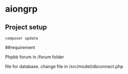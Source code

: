 # aiongrp

## Project setup
```
composer update
```

##requirement

Phpbb forum in /forum folder

file for database.
change file in /src/model/dbconnect.php